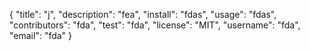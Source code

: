 {
    "title": "j",
    "description": "fea",
    "install": "fdas",
    "usage": "fdas",
    "contributors": "fda",
    "test": "fda",
    "license": "MIT",
    "username": "fda",
    "email": "fda"
}